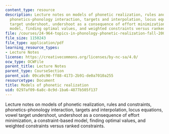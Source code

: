 ```yaml
---
content_type: resource
description: Lecture notes on models of phonetic realization, rules and constraints,
  phonetics-phonology interaction, targets and interpolation, locus equations, vowel
  target undershoot, undershoot as a consequence of effort minimization, a constraint-based
  model, finding optimal values, and weighted constraints versus ranked constraints.
file: /courses/24-964-topics-in-phonology-phonetic-realization-fall-2006/0297af096a8c8c9d1ba64877b505f137_MIT24_964F06_lec05_models.pdf
file_size: 1150243
file_type: application/pdf
learning_resource_types:
- Lecture Notes
license: https://creativecommons.org/licenses/by-nc-sa/4.0/
ocw_type: OCWFile
parent_title: Lecture Notes
parent_type: CourseSection
parent_uid: 09ca9c90-ff88-4173-2b91-de0a7010a255
resourcetype: Document
title: Models of phonetic realization
uid: 0297af09-6a8c-8c9d-1ba6-4877b505f137
---
```

Lecture notes on models of phonetic realization, rules and constraints, phonetics-phonology interaction, targets and interpolation, locus equations, vowel target undershoot, undershoot as a consequence of effort minimization, a constraint-based model, finding optimal values, and weighted constraints versus ranked constraints.